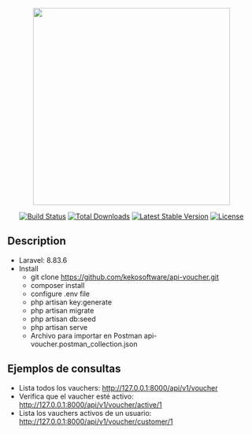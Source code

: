 <p align="center"><a href="https://laravel.com" target="_blank"><img src="https://raw.githubusercontent.com/laravel/art/master/logo-lockup/5%20SVG/2%20CMYK/1%20Full%20Color/laravel-logolockup-cmyk-red.svg" width="400"></a></p>

<p align="center">
<a href="https://travis-ci.org/laravel/framework"><img src="https://travis-ci.org/laravel/framework.svg" alt="Build Status"></a>
<a href="https://packagist.org/packages/laravel/framework"><img src="https://img.shields.io/packagist/dt/laravel/framework" alt="Total Downloads"></a>
<a href="https://packagist.org/packages/laravel/framework"><img src="https://img.shields.io/packagist/v/laravel/framework" alt="Latest Stable Version"></a>
<a href="https://packagist.org/packages/laravel/framework"><img src="https://img.shields.io/packagist/l/laravel/framework" alt="License"></a>
</p>

## Description

* Laravel: 8.83.6
* Install
    * git clone https://github.com/kekosoftware/api-voucher.git
    * composer install
    * configure .env file
    * php artisan key:generate
    * php artisan migrate
    * php artisan db:seed
    * php artisan serve
    * Archivo para importar en Postman api-voucher.postman_collection.json

## Ejemplos de consultas
* Lista todos los vauchers: http://127.0.0.1:8000/api/v1/voucher
* Verifica que el vaucher esté activo: http://127.0.0.1:8000/api/v1/voucher/active/1
* Lista los vauchers activos de un usuario: http://127.0.0.1:8000/api/v1/voucher/customer/1
